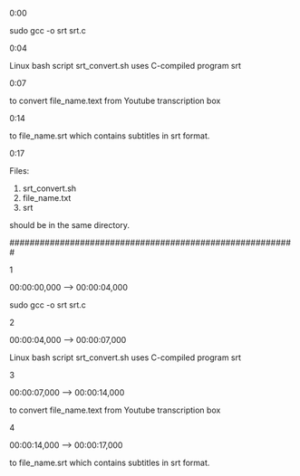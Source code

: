 0:00

sudo gcc -o srt srt.c

0:04

Linux bash script srt_convert.sh uses C-compiled program srt

0:07

to convert file_name.text from Youtube transcription box

0:14

to file_name.srt which contains subtitles in srt format.

0:17

Files:
1. srt_convert.sh 
2. file_name.txt
3. srt 

should be in the same directory.


#########################################################

1

00:00:00,000 --> 00:00:04,000 

sudo gcc -o srt srt.c

2

00:00:04,000 --> 00:00:07,000 

Linux bash script srt_convert.sh uses C-compiled program srt


3

00:00:07,000 --> 00:00:14,000 

to convert file_name.text from Youtube transcription box


4

00:00:14,000 --> 00:00:17,000 

to file_name.srt which contains subtitles in srt format. 

